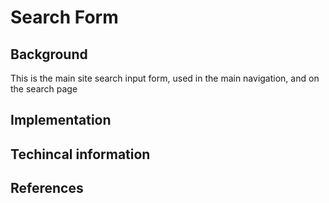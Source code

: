 # Search Form

## Background

This is the main site search input form, used in the main navigation, and on the search page 

## Implementation

## Techincal information

## References
